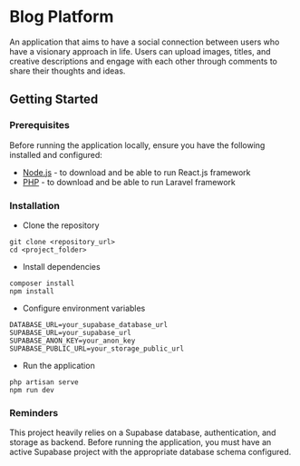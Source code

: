 # Blog Platform

An application that aims to have a social connection between users who have a visionary approach in life. Users can upload images, titles, and creative descriptions and engage with each other through comments to share their thoughts and ideas.

## Getting Started

### Prerequisites
Before running the application locally, ensure you have the following installed and configured:
* [Node.js](https://nodejs.org/en) - to download and be able to run React.js framework
* [PHP](https://www.php.net/downloads.php) - to download and be able to run Laravel framework

### Installation
* Clone the repository
```
git clone <repository_url>
cd <project_folder>
```
* Install dependencies
```
composer install
npm install
```
* Configure environment variables
```
DATABASE_URL=your_supabase_database_url
SUPABASE_URL=your_supabase_url
SUPABASE_ANON_KEY=your_anon_key
SUPABASE_PUBLIC_URL=your_storage_public_url
```
* Run the application
```
php artisan serve
npm run dev
```

### Reminders
This project heavily relies on a Supabase database, authentication, and storage as backend. Before running the application, you must have an active Supabase project with the appropriate database schema configured.

